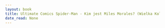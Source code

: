 ```yaml
---
layout: book
title: Ultimate Comics Spider-Man - Kim jest Miles Morales? (Wielka Kolekcja Komiksów Marvela,  no. 114)
date_read: None
---
```

